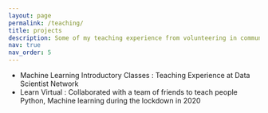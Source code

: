 ```yaml
---
layout: page
permalink: /teaching/
title: projects
description: Some of my teaching experience from volunteering in communities
nav: true
nav_order: 5
---
```


* Machine Learning Introductory Classes : Teaching Experience at Data Scientist Network
* Learn Virtual : Collaborated with a team of friends to teach people Python, Machine learning during the lockdown in 2020
